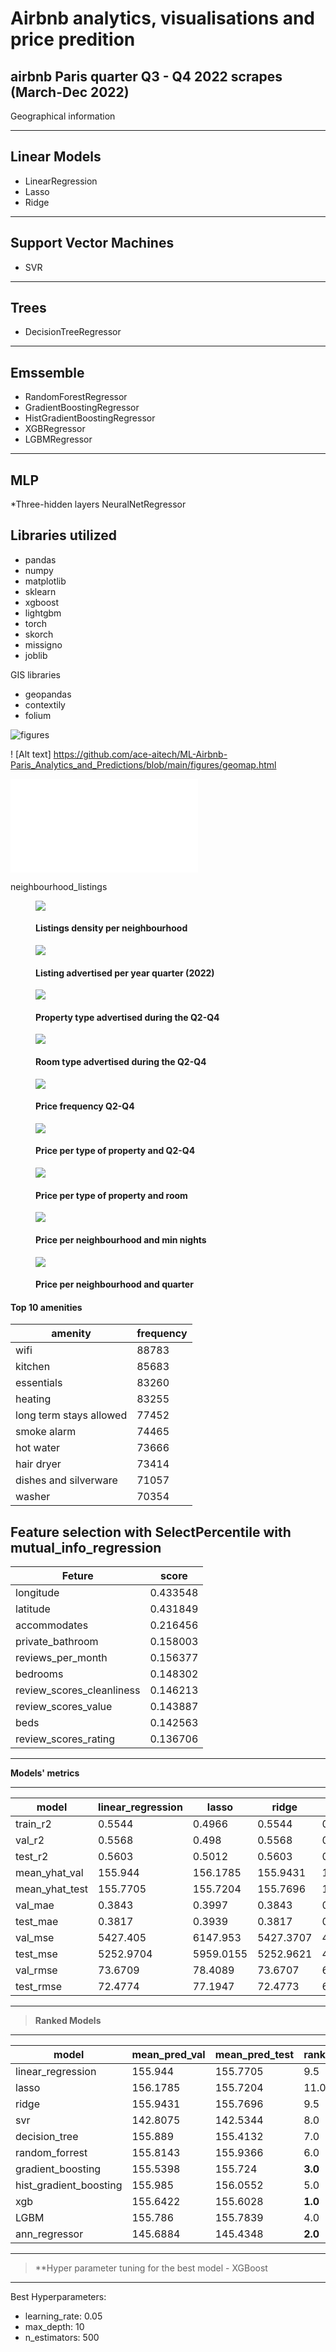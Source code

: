 # Airbnb analytics, visualisations and price predition
## airbnb Paris quarter Q3 - Q4 2022 scrapes (March-Dec 2022)


Geographical information


---
Linear Models
---
* LinearRegression
* Lasso
* Ridge

---
Support Vector Machines
---
* SVR 

---
Trees
---
* DecisionTreeRegressor

---
Emssemble
---
* RandomForestRegressor
* GradientBoostingRegressor
* HistGradientBoostingRegressor
* XGBRegressor
* LGBMRegressor

---
MLP
----
*Three-hidden layers NeuralNetRegressor

## Libraries utilized

* pandas
* numpy
* matplotlib
* sklearn
* xgboost
* lightgbm
* torch
* skorch
* missigno
* joblib

GIS  libraries

* geopandas
* contextily
* folium


![figures](/figures/paris_listings.jpg)

! [Alt text] https://github.com/ace-aitech/ML-Airbnb-Paris_Analytics_and_Predictions/blob/main/figures/geomap.html

![figures](/figures/geomap.html)

neighbourhood_listings

<figure>
  <img src="/figures/neighbourhood.jpg"  />
  <figcaption>
      <h4>Listings density per neighbourhood</h4>
  </figcaption>
</figure>



<figure>
  <img src="/figures/quarters_density.jpg"  />
  <figcaption>
      <h4> Listing advertised per year quarter (2022)</h4>
  </figcaption>
</figure>


<figure>
  <img src="/figures/property_type.jpg"  />
  <figcaption>
      <h4>Property type advertised during the Q2-Q4 </h4>
  </figcaption>
</figure>



<figure>
  <img src="/figures/room_type.jpg"  />
  <figcaption>
      <h4>Room type advertised during the Q2-Q4 </h4>
  </figcaption>
</figure>


<figure>
  <img src="/figures/price.jpg"  />
  <figcaption>
      <h4>Price frequency Q2-Q4 </h4>
  </figcaption>
</figure>

<figure>
  <img src="/figures/property_scrape_box.jpg"  />
  <figcaption>
      <h4>Price per type of property and Q2-Q4 </h4>
  </figcaption>
</figure>


<figure>
  <img src="/figures/property_room_type_box.jpg"  />
  <figcaption>
      <h4>Price per type of property and room </h4>
  </figcaption>
</figure>

<figure>
  <img src="/figures/neighbourhood_minimum_nights_box.jpg"  />
  <figcaption>
      <h4>Price per neighbourhood and min nights</h4>
  </figcaption>
</figure>

<figure>
  <img src="/figures/neighbourhood_scrape_id_box.jpg"  />
  <figcaption>
      <h4>Price per neighbourhood and quarter</h4>
  </figcaption>
</figure>


#### **Top 10 amenities**

|amenity|frequency|
|---|---|
|wifi|88783|
|kitchen|85683|
|essentials|83260|
|heating|83255|
|long term stays allowed|77452|
|smoke alarm|74465|
|hot water|73666|
|hair dryer|73414|
|dishes and silverware|71057|
|washer|70354|

## Feature selection with SelectPercentile with mutual_info_regression


|Feture | score |
|-----------------------------|---------|
|longitude                    |0.433548 |
|latitude                     |0.431849 |
|accommodates                 |0.216456 |
|private_bathroom             |0.158003 |
|reviews_per_month            |0.156377 |
|bedrooms                     |0.148302 |
|review_scores_cleanliness    |0.146213 |
|review_scores_value          |0.143887 |
|beds                         |0.142563 |
|review_scores_rating         |0.136706 |



---


**Models' metrics**


---


|model|linear\_regression|lasso|ridge|svr|decision\_tree|random\_forrest|gradient\_boosting|hist\_gradient\_boosting|xgb|LGBM|ann\_regressor|
|---|---|---|---|---|---|---|---|---|---|---|---|
|train\_r2|0\.5544|0\.4966|0\.5544|0\.6094|0\.6435|0\.6564|0\.896|0\.7041|0\.9565|0\.8016|0\.9491|
|val\_r2|0\.5568|0\.498|0\.5568|0\.6002|0\.5877|0\.6279|0\.78|0\.6824|0\.803|0\.7422|0\.7845|
|test\_r2|0\.5603|0\.5012|0\.5603|0\.6077|0\.5965|0\.6362|0\.7863|0\.694|0\.8111|0\.7533|0\.7942|
|mean\_yhat\_val|155\.944|156\.1785|155\.9431|142\.8075|155\.889|155\.8143|155\.5398|155\.985|155\.6422|155\.786|145\.6884|
|mean\_yhat\_test|155\.7705|155\.7204|155\.7696|142\.5344|155\.4132|155\.9366|155\.724|156\.0552|155\.6028|155\.7839|145\.4348|
|val\_mae|0\.3843|0\.3997|0\.3843|0\.2811|0\.3434|0\.3332|0\.2425|0\.306|0\.2263|0\.2728|0\.2141|
|test\_mae|0\.3817|0\.3939|0\.3817|0\.2811|0\.3419|0\.332|0\.2418|0\.3029|0\.225|0\.2698|0\.2118|
|val\_mse|5427\.405|6147\.953|5427\.3707|4895\.9498|5049\.7012|4557\.1913|2694\.7748|3889\.0085|2412\.8689|3156\.8245|2639\.4353|
|test\_mse|5252\.9704|5959\.0155|5252\.9621|4687\.2693|4820\.9274|4346\.8873|2553\.1095|3656\.1552|2256\.5164|2947\.1248|2459\.0037|
|val\_rmse|73\.6709|78\.4089|73\.6707|69\.9711|71\.0612|67\.507|51\.9112|62\.3619|49\.121|56\.1856|51\.3754|
|test\_rmse|72\.4774|77\.1947|72\.4773|68\.4636|69\.4329|65\.9309|50\.5283|60\.4661|47\.5028|54\.2874|49\.5883|


---

> **Ranked Models**

---



|model|mean_pred\_val|mean_pred\_test|rank_train\_r2|rank_val\_r2|rank_test\_r2|rank_val\_mae|rank_test\_mae|rank_val\_mse|rank_test\_mse|rank_val\_rmse|rank_test\_rmse|
|---|---|---|---|---|---|---|---|---|---|---|---|
|linear\_regression|155\.944|155\.7705|9\.5|9\.5|9\.5|9\.5|9\.5|10\.0|10\.0|10\.0|10\.0|
|lasso|156\.1785|155\.7204|11\.0|11\.0|11\.0|11\.0|11\.0|11\.0|11\.0|11\.0|11\.0|
|ridge|155\.9431|155\.7696|9\.5|9\.5|9\.5|9\.5|9\.5|9\.0|9\.0|9\.0|9\.0|
|svr|142\.8075|142\.5344|8\.0|7\.0|7\.0|5\.0|5\.0|7\.0|7\.0|7\.0|7\.0|
|decision\_tree|155\.889|155\.4132|7\.0|8\.0|8\.0|8\.0|8\.0|8\.0|8\.0|8\.0|8\.0|
|random\_forrest|155\.8143|155\.9366|6\.0|6\.0|6\.0|7\.0|7\.0|6\.0|6\.0|6\.0|6\.0|
|gradient\_boosting|155\.5398|155\.724|__3\.0__|__3\.0__|__3\.0__|__3\.0__|__3\.0__|__3\.0__|__3\.0__|__3\.0__|__3\.0__|
|hist\_gradient\_boosting|155\.985|156\.0552|5\.0|5\.0|5\.0|6\.0|6\.0|5\.0|5\.0|5\.0|5\.0|
|xgb|155\.6422|155\.6028|__1\.0__|__1\.0__|__1\.0__|__2\.0__|__2\.0__|__1\.0__|__1\.0__|__1\.0__|__1\.0__|
|LGBM|155\.786|155\.7839|4\.0|4\.0|4\.0|4\.0|4\.0|4\.0|4\.0|4\.0|4\.0|
|ann\_regressor|145\.6884|145\.4348|__2\.0__|__2\.0__|__2\.0__|__1\.0__|__1\.0__|__2\.0__|__2\.0__|__2\.0__|__2\.0__|


---

> **Hyper parameter tuning for the best model - XGBoost

---
Best Hyperparameters: 

* learning_rate: 0.05
* max_depth: 10 
* n_estimators: 500


